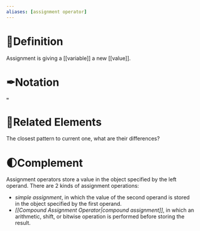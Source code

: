 ```yaml
---
aliases: [assignment operator]
---
```

# 📝Definition
Assignment is giving a [[variable]] a new [[value]].


# ✒Notation
`=`

# 🌱Related Elements
The closest pattern to current one, what are their differences?

# 🌓Complement
Assignment operators store a value in the object specified by the left operand. There are 2 kinds of assignment operations:
-   _simple assignment_, in which the value of the second operand is stored in the object specified by the first operand.
-   _[[Compound Assignment Operator|compound assignment]]_, in which an arithmetic, shift, or bitwise operation is performed before storing the result.
